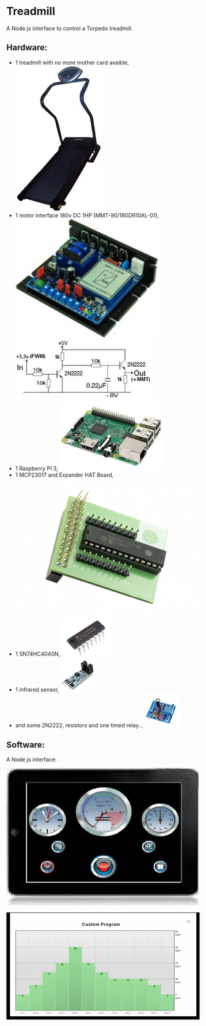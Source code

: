 Treadmill
=========

A Node.js interface to control a Torpedo treadmill.


Hardware:
---------

* 1 treadmill with no more mother card avaible, ![](doc/images/torpedo.png)
* 1 motor interface 180v DC 1HP (MMT-90/180DR10AL-01), ![](doc/images/motorInterface.png) ![](doc/images/interfaceCmdMotor.png)
* 1 Raspberry PI 3,![](doc/images/raspberryPi3.jpg)
* 1 MCP23017 and Expander HAT Board, ![](doc/images/mcp23017HatBoard.jpg)
* 1 SN74HC4040N, ![](doc/images/SN74HC4040N.jpg)
* 1 infrared sensor, ![](doc/images/infraredSensor.jpg)
* and some 2N2222, resistors and one timed relay... ![](doc/images/timedRelay.jpg)


Software:
---------

A Node.js interface:

![](doc/images/index.png)

![](doc/images/programSetting.png)

